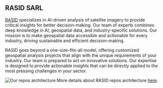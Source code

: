## RASID SARL

[RASID](https://rasid.ai/) specializes in AI-driven analysis of satellite imagery to provide critical insights for better decision-making. Our team of experts combines deep knowledge in AI, geospatial data, and industry-specific solutions. Our mission is to make geospatial data accessible and actionable for every industry, driving sustainable and efficient decision-making.

RASID goes beyond a one-size-fits-all model, offering customized geospatial analysis projects that align with the unique requirements of your industry. Our team is prepared to act on innovative solutions. Our expertise is designed to provide actionable insights that can be directly applied to the most pressing challenges in your sector.

![Our repos architecture](https://github.com/user-attachments/assets/e8d95174-6327-43d6-ac59-1138e3f37dc7)
More details about RASID repos architecture [here](https://miro.com/app/board/uXjVIS7IotA=/?share_link_id=295472131536). 

<!--

**Here are some ideas to get you started:**

🙋‍♀️ A short introduction - what is your organization all about?
🌈 Contribution guidelines - how can the community get involved?
👩‍💻 Useful resources - where can the community find your docs? Is there anything else the community should know?
🍿 Fun facts - what does your team eat for breakfast?
🧙 Remember, you can do mighty things with the power of [Markdown](https://docs.github.com/github/writing-on-github/getting-started-with-writing-and-formatting-on-github/basic-writing-and-formatting-syntax)
-->
